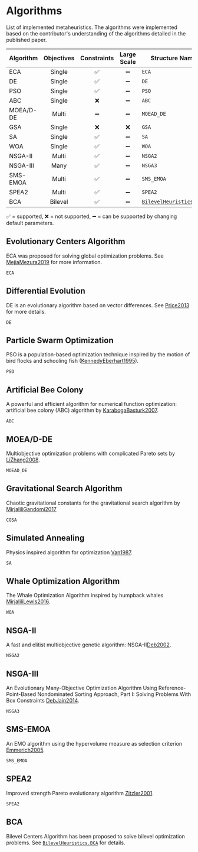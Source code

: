# Algorithms

List of implemented metaheuristics. The algorithms were implemented based on the
contributor's understanding of the algorithms detailed in the published paper.

| Algorithm | Objectives | Constraints | Large Scale | Structure Name |
|-----------|:----------:|:-----------:|:-----------:|----------------|
| ECA       |  Single    |      ✅     |   ➖        | `ECA`          |
| DE        |  Single    |      ✅     |   ➖        | `DE`           |
| PSO       |  Single    |      ✅     |   ➖        | `PSO`          |
| ABC       |  Single    |      ❌     |   ➖        | `ABC`          |
| MOEA/D-DE |  Multi     |      ➖     |   ➖        | `MOEAD_DE`     |
| GSA       |  Single    |      ❌     |   ❌        | `GSA`          |
| SA        |  Single    |      ✅     |   ➖        | `SA`           |
| WOA       |  Single    |      ✅     |   ➖        | `WOA`          |
| NSGA-II   |  Multi     |      ✅     |   ➖        | `NSGA2`        |
| NSGA-III  |  Many      |      ✅     |   ➖        | `NSGA3`        |
| SMS-EMOA  |  Multi     |      ✅     |   ➖        | `SMS_EMOA`     |
| SPEA2     |  Multi     |      ✅     |   ➖        | `SPEA2`        |
| BCA       |  Bilevel   |      ✅     |   ➖        | [`BilevelHeuristics.BCA`](https://jmejia8.github.io/BilevelHeuristics.jl/dev/algorithms/#BCA) |


✅ = supported,
❌ = not supported,
➖ = can be supported by changing default parameters.

## Evolutionary Centers Algorithm

ECA was proposed for solving global optimization problems. See [MejiaMezura2019](@cite) for more information.
```@docs
ECA
```

## Differential Evolution

DE is an evolutionary algorithm based on vector differences.
See [Price2013](@cite) for more details.

```@docs
DE
```

## Particle Swarm Optimization

PSO is a population-based optimization technique inspired by the motion of bird flocks and schooling fish ([KennedyEberhart1995](@cite)).

```@docs
PSO
```

## Artificial Bee Colony

A powerful and efficient algorithm for numerical function optimization: artificial bee colony (ABC) algorithm by [KarabogaBasturk2007](@cite).
```@docs
ABC
```


## MOEA/D-DE

Multiobjective optimization problems with complicated Pareto sets by [LiZhang2008](@cite).

```@docs
MOEAD_DE
```


## Gravitational Search Algorithm

Chaotic gravitational constants for the gravitational search algorithm by
[MirjaliliGandomi2017](@cite)

```@docs
CGSA
```


## Simulated Annealing

Physics inspired algorithm for optimization [Van1987](@cite).

```@docs
SA
```

## Whale Optimization Algorithm

The Whale Optimization Algorithm inspired by humpback whales [MirjaliliLewis2016](@cite).

```@docs
WOA
```


## NSGA-II

A fast and elitist multiobjective genetic algorithm: NSGA-II[Deb2002](@cite).

```@docs
NSGA2
```


## NSGA-III
An Evolutionary Many-Objective Optimization Algorithm Using Reference-Point-Based Nondominated Sorting Approach, Part I: Solving Problems With Box Constraints [DebJain2014](@cite).
```@docs
NSGA3
```

## SMS-EMOA

An EMO algorithm using the hypervolume measure as selection criterion [Emmerich2005](@cite).
```@docs
SMS_EMOA
```


## SPEA2

Improved strength Pareto evolutionary algorithm [Zitzler2001](@cite).
```@docs
SPEA2
```

## BCA

Bilevel Centers Algorithm has been proposed to solve bilevel optimization problems.
See [`BilevelHeuristics.BCA`](https://jmejia8.github.io/BilevelHeuristics.jl/dev/algorithms/#BCA) for 
details.
